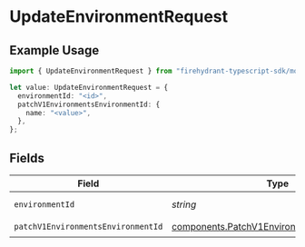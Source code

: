# UpdateEnvironmentRequest

## Example Usage

```typescript
import { UpdateEnvironmentRequest } from "firehydrant-typescript-sdk/models/operations";

let value: UpdateEnvironmentRequest = {
  environmentId: "<id>",
  patchV1EnvironmentsEnvironmentId: {
    name: "<value>",
  },
};
```

## Fields

| Field                                                                                                      | Type                                                                                                       | Required                                                                                                   | Description                                                                                                |
| ---------------------------------------------------------------------------------------------------------- | ---------------------------------------------------------------------------------------------------------- | ---------------------------------------------------------------------------------------------------------- | ---------------------------------------------------------------------------------------------------------- |
| `environmentId`                                                                                            | *string*                                                                                                   | :heavy_check_mark:                                                                                         | Environment UUID                                                                                           |
| `patchV1EnvironmentsEnvironmentId`                                                                         | [components.PatchV1EnvironmentsEnvironmentId](../../models/components/patchv1environmentsenvironmentid.md) | :heavy_check_mark:                                                                                         | N/A                                                                                                        |